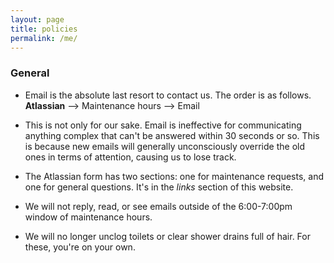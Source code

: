 ```yaml
---
layout: page
title: policies
permalink: /me/
---
```


### General 
- Email is the absolute last resort to contact us. The order is as follows.
**Atlassian** --> Maintenance hours --> Email

- This is not only for our sake. Email is ineffective for communicating anything complex that can't be answered within 30 seconds or so. This is because new emails will generally unconsciously override the old ones in terms of attention, causing us to lose track. 
 
- The Atlassian form has two sections: one for maintenance requests, and one for general questions. It's in the *links* section of this website. 

- We will not reply, read, or see emails outside of the 6:00-7:00pm window of maintenance hours.

- We will no longer unclog toilets or clear shower drains full of hair. For these, you're on your own.
